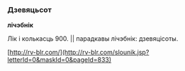 ### Дзевяцьсот
**лічэбнік**

Лік і колькасць 900. || парадкавы лічэбнік: дзевяцісоты.

<a rel="author">[http://rv-blr.com/](http://rv-blr.com/slounik.jsp?letterId=0&maskId=0&pageId=833)</a>
